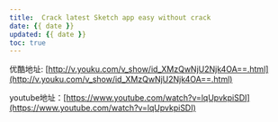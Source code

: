```yaml
---
title:  Crack latest Sketch app easy without crack
date: {{ date }}
updated: {{ date }}
toc: true
---
```



优酷地址: [http://v.youku.com/v_show/id_XMzQwNjU2Njk4OA==.html](http://v.youku.com/v_show/id_XMzQwNjU2Njk4OA==.html)

youtube地址：[https://www.youtube.com/watch?v=lqUpvkpiSDI](https://www.youtube.com/watch?v=lqUpvkpiSDI)




